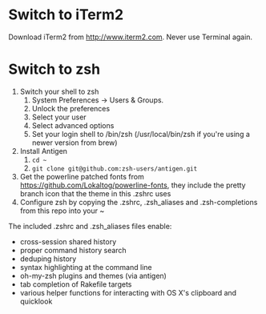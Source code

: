 # Switch to iTerm2

Download iTerm2 from http://www.iterm2.com. Never use Terminal again.

# Switch to zsh
1. Switch your shell to zsh
    1. System Preferences -> Users & Groups.
    2. Unlock the preferences
    3. Select your user
    3. Select advanced options
    4. Set your login shell to /bin/zsh (/usr/local/bin/zsh if you're using a newer version from brew)
2. Install Antigen
    1. ```cd ~```
    2. ```git clone git@github.com:zsh-users/antigen.git```
3. Get the powerline patched fonts from https://github.com/Lokaltog/powerline-fonts, they include the pretty branch icon that the theme in this .zshrc uses
4. Configure zsh by copying the .zshrc, .zsh_aliases and .zsh-completions from this repo into your ~

The included .zshrc and .zsh_aliases files enable:
* cross-session shared history
* proper command history search
* deduping history
* syntax highlighting at the command line
* oh-my-zsh plugins and themes (via antigen)
* tab completion of Rakefile targets
* various helper functions for interacting with OS X's clipboard and quicklook
